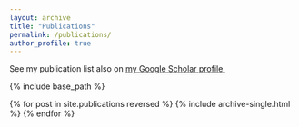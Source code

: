 ```yaml
---
layout: archive
title: "Publications"
permalink: /publications/
author_profile: true
---
```


See my publication list also on <u><a href="https://scholar.google.com/citations?user=mo8ddGYAAAAJ">my Google Scholar profile</a>.</u>

{% include base_path %}

{% for post in site.publications reversed %}
  {% include archive-single.html %}
{% endfor %}
